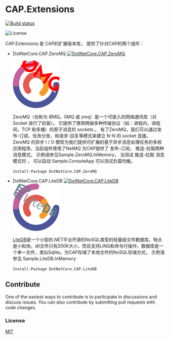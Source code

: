 # CAP.Extensions

 [![Build status](https://ci.appveyor.com/api/projects/status/uya4v6998ee4xn6u/branch/master?svg=true)](https://ci.appveyor.com/project/MaiKeBing/cap-extensions/branch/master) 



![License](https://img.shields.io/github/license/maikebing/CAP.Extensions.svg)

CAP.Extensions 是 CAP的扩展版本库， 提供了针对CAP的两个组件：

- DotNetCore.CAP.ZeroMQ [![DotNetCore.CAP.ZeroMQ](https://img.shields.io/nuget/v/DotNetCore.CAP.ZeroMQ.svg)](https://www.nuget.org/packages/DotNetCore.CAP.ZeroMQ/)
  

  ![DotNetCore.CAP.ZeroMQ](docs\cap_zeromq.png)
  

  ZeroMQ（也称为 ØMQ，0MQ 或 zmq）是一个可嵌入的网络通讯库（对 Socket 进行了封装）。 它提供了携带跨越多种传输协议（如：进程内，进程间，TCP 和多播）的原子消息的 sockets 。 有了ZeroMQ，我们可以通过发布-订阅、任务分发、和请求-回复等模式来建立 N-N 的 socket 连接。 ZeroMQ 的异步 I / O 模型为我们提供可扩展的基于异步消息处理任务的多核应用程序。当前组件使用了NetMQ 为CAP提供了 发布-订阅， 推送-拉取两种消息模式。 示例请参见Sample.ZeroMQ.InMemory， 当测试 推送-拉取 消息模式时 ， 可以启动 Sample.ConsoleApp 可以测试负载均衡。

   `Install-Package DotNetCore.CAP.ZeroMQ`  

   

- DotNetCore.CAP.LiteDB  [![DotNetCore.CAP.LiteDB](https://img.shields.io/nuget/v/DotNetCore.CAP.LiteDB.svg)](https://www.nuget.org/packages/DotNetCore.CAP.LiteDB/)
![DotNetCore.CAP.LiteDB](docs\cap_litedb.png)
   
   [LiteDB](http://www.litedb.org/)是一个小型的.NET平台开源的NoSQL类型的轻量级文件数据库。特点是小和快，dll文件只有200K大小，而且支持LINQ和命令行操作，数据库是一个单一文件，类似Sqlite。为CAP存储了本地文件的NoSQL存储方式， 示例请参见 Sample.LiteDB.InMemory
   
   `Install-Package DotNetCore.CAP.LiteDB`



## Contribute

One of the easiest ways to contribute is to participate in discussions and discuss issues. You can also contribute by submitting pull requests with code changes.

### License

[MIT](https://github.com/maikebing/CAP.Extensions/blob/master/LICENSE.txt)